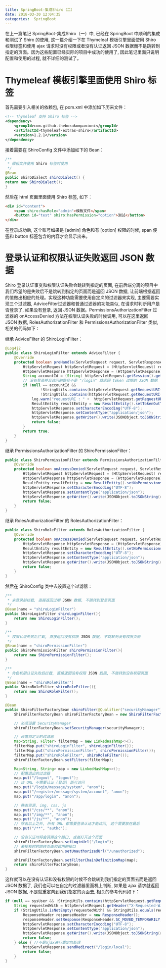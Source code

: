 ```yaml
---
title: SpringBoot-集成Shiro（二）
date: 2018-03-30 12:04:35
categories:  SpringBoot
---
```


在上一篇笔记 SpringBoot-集成Shiro（一）中, 已经在 SpringBoot 中顺利的集成和测试了 Shiro 的使用, 这一篇介绍一下在 Thymeleaf 模板引擎里面使用 Shiro 权限标签和使用 ajax 请求时没有权限或者没有认证返回 JSON 数据而不是跳转到指定的页面。因为这些配置已经实际的项目中成功的使用了, 因此笔记里面只说明配置和使用的过程, 就不详细的测试了。

# Thymeleaf 模板引擎里面使用 Shiro 标签

首先需要引入相关的依赖包, 在 pom.xml 中添加如下历来文件：

``` xml
<!-- Thymeleaf 支持 Shiro 标签 -->
<dependency>
    <groupId>com.github.theborakompanioni</groupId>
    <artifactId>thymeleaf-extras-shiro</artifactId>
    <version>1.2.1</version>
</dependency>
```

<!-- more -->

接着需要在 ShiroConfig 文件中添加如下的 Bean：

``` java
/**
 * 模板文件使用 Shiro 标签时使用
 */
@Bean
public ShiroDialect shiroDialect() {
return new ShiroDialect();
}
```

然后在 html 页面里面使用 Shiro 标签, 如下：

``` html
<div id="content">
    <span shiro:hasRole="admin">模板文件</span>
    <button id="test" shiro:hasPermission="option">测试</button>
</div>
```

在登录成功后, 这个账号如果是 [admin] 角色和有 [option] 权限的时候, span 便签和 button 标签包含的内容才会显示出来。

# 登录认证和权限认证失败返回 JSON 数据

Shiro 登录认证事变和权限认证失败会跳转到指定的页面, 在前后端分离的项目中我们希望的是失败后不是跳转到指定的页面而是返回 JSON 数据, 让前端根据返回的值做出相应的处理。实现这种功能需要使用自定义的过滤器来实现, 主要需要实现三个过滤器, AdviceFilter过滤器和普通过滤器的功能类似, 在请求时判断用户是否登录了, 如果没有登录, 返回 JSON 数据。PermissionsAuthorizationFilter 过滤器的 onAccessDenied 方法在权限认证失败的时候调用, 可以在这里返回 JSON 数据, RolesAuthorizationFilter 和 PermissionsAuthorizationFilter 类似,  相关的代码如下：

继承 AdviceFilter 的 ShiroLoginFilter：

``` java
@Log4j2
public class ShiroLoginFilter extends AdviceFilter {
    @Override
    protected boolean preHandle(ServletRequest request, ServletResponse response) throws Exception {
        HttpServletRequest httpServletRequest = (HttpServletRequest) request;
        HttpServletResponse httpServletResponse = (HttpServletResponse) response;
        String accountId = (String) httpServletRequest.getSession().getAttribute("accountId");
        // 没有登录并且访问的路径不是 "/login" 就返回 token 过期的 JSON 数据
        if (null == accountId &&
                !StringUtils.contains(httpServletRequest.getRequestURI(), "/login") &&
                !StringUtils.contains(httpServletRequest.getRequestURI(), "/register")) {
            log.warn("requestURI : " +  httpServletRequest.getRequestURI());
            ResultEntity resultEntity = new ResultEntity().setTokenOutTime();
            httpServletResponse.setCharacterEncoding("UTF-8");
            httpServletResponse.setContentType("application/json");
            httpServletResponse.getWriter().write(JSONObject.toJSONString(resultEntity.getResult()));
            return false;
        }
        return true;
    }
}
```

继承 PermissionsAuthorizationFilter 的 ShiroPermissionFilter：

``` java
public class ShiroPermissionFilter extends PermissionsAuthorizationFilter {
    @Override
    protected boolean onAccessDenied(ServletRequest request, ServletResponse response) throws IOException {
        HttpServletRequest httpServletRequest = (HttpServletRequest) request;
        HttpServletResponse httpServletResponse = (HttpServletResponse) response;
        ResultEntity resultEntity = new ResultEntity().setNoPermissions();
        httpServletResponse.setCharacterEncoding("UTF-8");
        httpServletResponse.setContentType("application/json");
        httpServletResponse.getWriter().write(JSONObject.toJSONString(resultEntity.getResult()));
        return false;
    }
}
```

继承 RolesAuthorizationFilter 的 RolesAuthorizationFilter：

``` java
public class ShiroRoleFilter extends RolesAuthorizationFilter {
    @Override
    protected boolean onAccessDenied(ServletRequest request, ServletResponse response) throws IOException {
        HttpServletResponse httpServletResponse = (HttpServletResponse) response;
        ResultEntity resultEntity = new ResultEntity().setNoPermissions();
        httpServletResponse.setCharacterEncoding("UTF-8");
        httpServletResponse.setContentType("application/json");
        httpServletResponse.getWriter().write(JSONObject.toJSONString(resultEntity.getResult()));
        return false;
    }
}
```

然后在 ShiroConfig 类中去设置这个过滤器：

``` java
/**
 * 未登录前拦截, 直接返回过期 JSON 数据, 不跳转到登录页面
 */
@Bean(name = "shiroLoginFilter")
public ShiroLoginFilter shiroLoginFilter(){
    return new ShiroLoginFilter();
}

/**
 * 权限认证失败后拦截, 直接返回没有权限 JSON 数据, 不跳转到没有权限页面
 */
@Bean(name = "shiroPermissionFilter")
public ShiroPermissionFilter shiroPermissionFilter(){
    return new ShiroPermissionFilter();
}

/**
 * 角色权限认证失败后拦截, 直接返回没有权限 JSON 数据, 不跳转到没有权限页面
 */
@Bean(name = "shiroRoleFilter")
public ShiroRoleFilter shiroRoleFilter(){
    return new ShiroRoleFilter();
}

@Bean
public ShiroFilterFactoryBean shiroFilter(@Qualifier("securityManager") SecurityManager securityManager) {
    ShiroFilterFactoryBean shiroFilterFactoryBean = new ShiroFilterFactoryBean();

    // 必须设置 SecurityManager
    shiroFilterFactoryBean.setSecurityManager(securityManager);

    // 设置自定义的过滤器
    Map<String, Filter> filterMap = new LinkedHashMap<>();
    filterMap.put("shiroLoginFilter", shiroLoginFilter());
    filterMap.put("shiroPermissionFilter", shiroPermissionFilter());
    filterMap.put("shiroRoleFilter", shiroRoleFilter());
    shiroFilterFactoryBean.setFilters(filterMap);

    Map<String, String> map = new LinkedHashMap<>();
    // 配置退出的过滤器
    map.put("/logout", "logout");
    // 该 URL 不需要认证 (登录) 即可访问
    map.put("/login/message/system", "anon");
    map.put("/register/message/system/account", "anon");
    map.put("/app/login", "anon");

    // 静态资源, img, css, js
    map.put("/css/**", "anon");
    map.put("/img/**", "anon");
    map.put("/js/**", "anon");
    // 除去以上之外, 所有 URL 都需要登录认证才能访问, 这个需要放在最后
    map.put("/**", "authc");

    // 没有认证时将会调用这个接口, 或者打开这个页面
    shiroFilterFactoryBean.setLoginUrl("/login");
    // 未授权时的跳转页面和调用的接口
    shiroFilterFactoryBean.setUnauthorizedUrl("/unauthorized");

    shiroFilterFactoryBean.setFilterChainDefinitionMap(map);
    return shiroFilterFactoryBean;
}
```

这样就可以在没有认证和没有权限的时候不会跳转到我们指定的页面去而是返回 JSON 数据了, 我们也可以在自定的过滤器里面机上判断, 如果是 ajax 请求就返回 JSON 数据, 不是就重定向到我们指定的页面去, 相关的参考代码如下：

``` java
if (null == sysUser && !StringUtils.contains(httpServletRequest.getRequestURI(), "/login")) {
    String requestedWith = httpServletRequest.getHeader("X-Requested-With");
    if (StringUtils.isNotEmpty(requestedWith) && StringUtils.equals(requestedWith, "XMLHttpRequest")) { //如果是ajax返回指定数据
        ResponseHeader responseHeader = new ResponseHeader();
        responseHeader.setResponse(ResponseHeader.SC_MOVED_TEMPORARILY, null);
        httpServletResponse.setCharacterEncoding("UTF-8");
        httpServletResponse.setContentType("application/json");
        httpServletResponse.getWriter().write(JSONObject.toJSONString(responseHeader));
        return false;
    } else { //不是ajax进行重定向处理
        httpServletResponse.sendRedirect("/login/local");
        return false;
    }
}
```